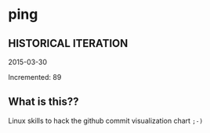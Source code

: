 # ping

## HISTORICAL ITERATION
2015-03-30

Incremented: 89

## What is this?? 
Linux skills to hack the github commit visualization chart `;-)`
